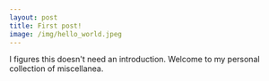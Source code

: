 ```yaml
---
layout: post
title: First post!
image: /img/hello_world.jpeg
---
```


I figures this doesn't need an introduction. Welcome to my personal collection of miscellanea.
